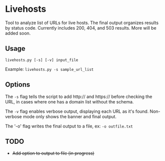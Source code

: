 # Livehosts

Tool to analyze list of URLs for live hosts. The final output organizes results by status code. Currently includes 200, 404, and 503 results. More will be added soon.

## Usage
`livehosts.py [-s] [-v] input_file`

Example:
`livehosts.py -s sample_url_list`

## Options
The `-s` flag tells the script to add http:// and https:// before checking the URL, in cases where one has a domain list without the schema.

The `-v` flag enables verbose output, displaying each URL as it's found. Non-verbose mode only shows the banner and final output.

The '-o' flag writes the final output to a file, ex: `-o outfile.txt`
## TODO
- ~~Add option to output to file (in progress)~~
